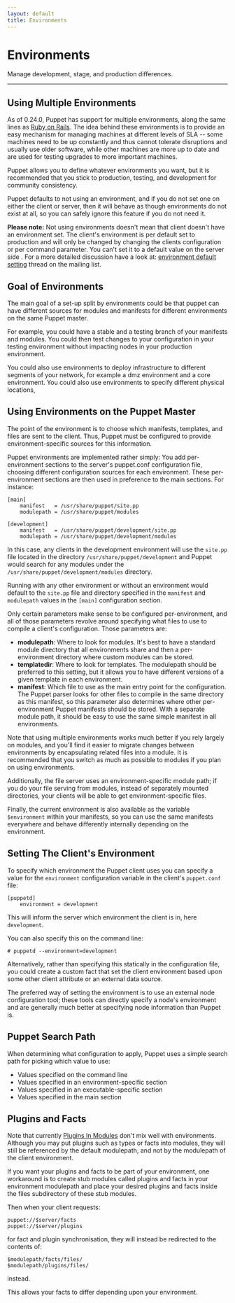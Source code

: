 ```yaml
---
layout: default
title: Environments
---
```


Environments
============

Manage development, stage, and production differences.

* * * 

Using Multiple Environments
---------------------------

As of 0.24.0, Puppet has support for multiple environments, along
the same lines as
[Ruby on Rails](http://wiki.rubyonrails.org/rails/pages/Environments).
The idea behind these environments is to provide an easy mechanism
for managing machines at different levels of SLA -- some machines
need to be up constantly and thus cannot tolerate disruptions and
usually use older software, while other machines are more up to
date and are used for testing upgrades to more important machines.

Puppet allows you to define whatever environments you want, but it
is recommended that you stick to production, testing, and
development for community consistency.

Puppet defaults to not using an environment, and if you do not set
one on either the client or server, then it will behave as though
environments do not exist at all, so you can safely ignore this
feature if you do not need it.

**Please note:** Not using environments doesn't mean that client
doesn't have an environment set. The client's environment is per
default set to production and will only be changed by changing the
clients configuration or per command parameter. You can't set it to
a default value on the server side . For a more detailed discussion
have a look at:
[environment default setting](http://groups.google.com/group/puppet-users/browse_thread/thread/f97bfad1e46c83c4?hl=en#) thread on the mailing list.

Goal of Environments
--------------------

The main goal of a set-up split by environments could be that
puppet can have different sources for modules and manifests for
different environments on the same Puppet master.

For example, you could have a stable and a testing branch of your
manifests and modules. You could then test changes to your
configuration in your testing environment without impacting nodes
in your production environment.

You could also use environments to deploy infrastructure to
different segments of your network, for example a dmz environment
and a core environment. You could also use environments to specify
different physical locations,

Using Environments on the Puppet Master
---------------------------------------

The point of the environment is to choose which manifests,
templates, and files are sent to the client. Thus, Puppet must be
configured to provide environment-specific sources for this
information.

Puppet environments are implemented rather simply: You add
per-environment sections to the server's puppet.conf configuration
file, choosing different configuration sources for each
environment. These per-environment sections are then used in
preference to the main sections. For instance:

    [main]
        manifest   = /usr/share/puppet/site.pp
        modulepath = /usr/share/puppet/modules
    
    [development]
        manifest   = /usr/share/puppet/development/site.pp
        modulepath = /usr/share/puppet/development/modules

In this case, any clients in the development environment will use
the `site.pp` file located in the directory
`/usr/share/puppet/development` and Puppet would search for any
modules under the `/usr/share/puppet/development/modules` directory.

Running with any other environment or without an environment would
default to the `site.pp` file and directory specified in the `manifest`
and `modulepath` values in the `[main]` configuration section.

Only certain parameters make sense to be configured
per-environment, and all of those parameters revolve around
specifying what files to use to compile a client's configuration.
Those parameters are:

-   **modulepath**: Where to look for modules. It's best to have a
    standard module directory that all environments share and then a
    per-environment directory where custom modules can be stored.
-   **templatedir**: Where to look for templates. The modulepath
    should be preferred to this setting, but it allows you to have
    different versions of a given template in each environment.
-   **manifest**: Which file to use as the main entry point for the
    configuration. The Puppet parser looks for other files to compile
    in the same directory as this manifest, so this parameter also
    determines where other per-environment Puppet manifests should be
    stored. With a separate module path, it should be easy to use the
    same simple manifest in all environments.

Note that using multiple environments works much better if you rely
largely on modules, and you'll find it easier to migrate changes
between environments by encapsulating related files into a module.
It is recommended that you switch as much as possible to modules if
you plan on using environments.

Additionally, the file server uses an environment-specific module
path; if you do your file serving from modules, instead of
separately mounted directories, your clients will be able to get
environment-specific files.

Finally, the current environment is also available as the variable
`$environment` within your manifests, so you can use the same
manifests everywhere and behave differently internally depending on
the environment.

Setting The Client's Environment
--------------------------------

To specify which environment the Puppet client uses you can specify
a value for the `environment` configuration variable in the client's
`puppet.conf` file:

    [puppetd]
        environment = development

This will inform the server which environment the client is in,
here `development`.

You can also specify this on the command line:

    # puppetd --environment=development

Alternatively, rather than specifying this statically in the
configuration file, you could create a custom fact that set the
client environment based upon some other client attribute or an
external data source.

The preferred way of setting the environment is to use an external
node configuration tool; these tools can directly specify a node's
environment and are generally much better at specifying node
information than Puppet is.

Puppet Search Path
------------------

When determining what configuration to apply, Puppet uses a simple
search path for picking which value to use:

-   Values specified on the command line
-   Values specified in an environment-specific section
-   Values specified in an executable-specific section
-   Values specified in the main section

Plugins and Facts
-----------------

Note that currently [Plugins In Modules](./plugins_in_modules.html) don't mix well with
environments. Although you may put plugins such as types or facts
into modules, they will still be referenced by the default
modulepath, and not by the modulepath of the client environment.

If you want your plugins and facts to be part of your environment,
one workaround is to create stub modules called plugins and facts
in your environment modulepath and place your desired plugins and
facts inside the files subdirectory of these stub modules.

Then when your client requests:

    puppet://$server/facts
    puppet://$server/plugins

for fact and plugin synchronisation, they will instead be
redirected to the contents of:

    $modulepath/facts/files/
    $modulepath/plugins/files/

instead.

This allows your facts to differ depending upon your environment.
